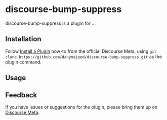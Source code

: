 # discourse-bump-suppress

discourse-bump-suppress is a plugin for ...

## Installation

Follow [Install a Plugin](https://meta.discourse.org/t/install-a-plugin/19157)
how-to from the official Discourse Meta, using `git clone https://github.com/danymajeed/discourse-bump-suppress.git`
as the plugin command.

## Usage

## Feedback

If you have issues or suggestions for the plugin, please bring them up on
[Discourse Meta](https://meta.discourse.org).
